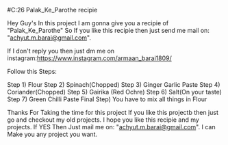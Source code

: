 #C:26 Palak_Ke_Parothe recipie

Hey Guy's In this project I am gonna give you a recipie of "Palak_Ke_Parothe" So If you like this recipie then just send me mail on: "achyut.m.barai@gmail.com".

If I don't reply you then just dm me on instagram:https://www.instagram.com/armaan_barai1809/

Follow this Steps:

Step 1) Flour 
Step 2) Spinach(Chopped)
Step 3) Ginger Garlic Paste
Step 4) Coriander(Chopped)
Step 5) Gairika (Red Ochre)
Step 6) Salt(On your taste)
Step 7) Green Chilli Paste
Final Step) You have to mix all things in Flour

Thanks For Taking the time for this project
If you like this projectb then just go and checkout my old projects.
I hope you like this recipie and my projects.
If YES Then Just mail me on: "achyut.m.barai@gmail.com".
I can Make you any project you want.
